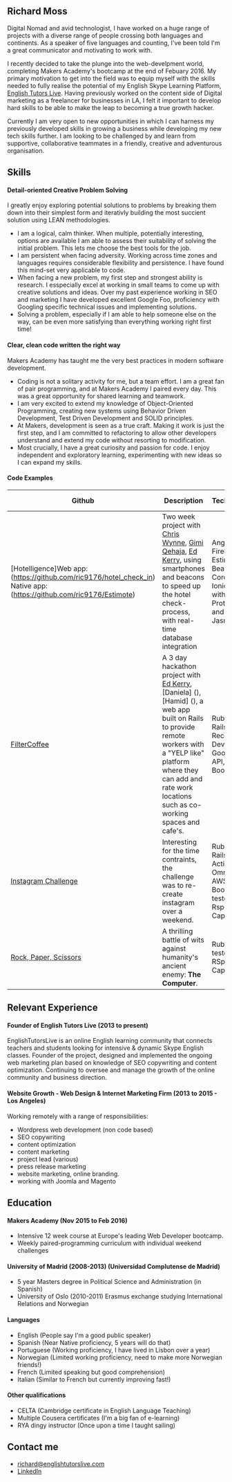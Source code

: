 ## Richard Moss

Digital Nomad and avid technologist, I have worked on a huge range of projects with a diverse range of people crossing both languages and continents. As a speaker of five languages and counting, I've been told I'm a great communicator and motivating to work with. 

I recently decided to take the plunge into the web-develpment world, completing Makers Academy's bootcamp at the end of Febuary 2016. My primary motivation to get into the field was to equip myself with the skills needed to fully realise the potential of my English Skype Learning Platform, [English Tutors Live](http://www.englishtutorslive.com). Having previously worked on the content side of Digital marketing as a freelancer for businesses in LA, I felt it important to develop hard skills to be able to make the leap to becoming a true growth hacker. 

Currently I am very open to new opportunities in which I can harness my previously developed skills in growing a business while developing my new tech skills further. I am looking to be challenged by and learn from supportive, collaborative teammates in a friendly, creative and adventurous organisation.

## Skills

#### Detail-oriented Creative Problem Solving

I greatly enjoy exploring potential solutions to problems by breaking them down into their simplest form and iterativly building the most succient solution using LEAN methodologies. 

- I am a logical, calm thinker. When multiple, potentially interesting, options are available I am able to assess their suitability of solving the initial problem. This lets me choose the best tools for the job.
- I am persistent when facing adversity. Working across time zones and languages requires considerable flexibility and persistence. I have found this mind-set very applicable to code.
- When facing a new problem, my first step and strongest ability is research. I esspecially excel at working in small teams to come up with creative solutions and ideas. Over my past experience working in SEO and marketing I have developed excellent Google Foo, proficiency with Googling specific technical issues and implementing solutions.
- Solving a problem, especially if I am able to help someone else on the way, can be even more satisfying than everything working right first time!

#### Clear, clean code written the right way

Makers Academy has taught me the very best practices in modern software development.

- Coding is not a solitary activity for me, but a team effort. I am a great fan of pair programming, and at Makers Academy I paired every day. This was a great opportunity for shared learning and teamwork.
- I am very excited to extend my knowledge of Object-Oriented Programming, creating new systems using Behavior Driven Development, Test Driven Development and SOLID principles.
- At Makers, development is seen as a true craft. Making it work is just the first step, and I am committed to refactoring to allow other developers understand and extend my code without resorting to modification.
- Most crucially, I have a great curiosity and passion for code. I enjoy independent and exploratory learning, experimenting with new ideas so I can expand my skills.

#### Code Examples

| Github | Description | Technologies | See it live
|-------------|-------------|-------------|-------------|
[Hotelligence]Web app:(https://github.com/ric9176/hotel_check_in) Native app: (https://github.com/ric9176/Estimote) | Two week project with [Chris Wynne](https://github.com/wynndow), [Gimi Qehaja](https://github.com/gimi-q), [Ed Kerry](https://github.com/edwardkerry), using smartphones and beacons to speed up the hotel check-process, with real-time database integration | AngularJS, Firebase, Estimote Beacons, Cordova, Ionic, tested with Protractor and Karma-Jasmine | [YouTube](https://www.youtube.com/watch?v=63FJoC8dxus)
[FilterCoffee](https://github.com/ric9176/filter_coffee) | A 3 day hackathon project with [Ed Kerry](https://github.com/edwardkerry), [Daniela] (), [Hamid] (), a web app built on Rails to provide remote workers with a "YELP like" platform where they can add and rate work locations such as co-working spaces and cafe's. | Ruby on Rails, Active Record, Devise, Google Maps API, Bootstrap
[Instagram Challenge](https://github.com/ric9176/instagram-challenge) | Interesting for the time contraints, the challenge was to re-create instagram over a weekend. | Ruby on Rails, ActiveRecord, Omni-Auth, AWS, Bootstrap, tested with Rspec and Capybara. 
[Rock, Paper, Scissors](https://github.com/ric9176/rps-challenge) | A thrilling battle of wits against humanity's ancient enemy: **The Computer**. | Ruby, Sinatra, tested with RSpec and Capybara. 

## Relevant Experience 

#### Founder of English Tutors Live (2013 to present)

EnglishTutorsLive is an online English learning community that connects teachers and students looking for intensive &     dynamic Skype English classes. Founder of the project, designed and implemented the ongoing web marketing plan based on knowledge of SEO copywriting and content optimization. Continuing to oversee and manage the growth of the online community and business direction.

#### Website Growth - Web Design & Internet Marketing Firm (2013 to 2015 - Los Angeles)

Working remotely with a range of responsibilities:
- Wordpress web development (non code based)
- SEO copywriting
- content optimization
- content marketing
- project lead (various)
- press release marketing
- website marketing, online branding.
- working with Joomla and Magento

## Education

#### Makers Academy (Nov 2015 to Feb 2016)

- Intensive 12 week course at Europe's leading Web Developer bootcamp.  
- Weekly paired-programming curriculum with individual weekend challenges

#### University of Madrid (2008-2013) (Universidad Complutense de Madrid)

- 5 year Masters degree in Political Science and Administration (in Spanish)
- University of Oslo (2010-2011) Erasmus exchange studying International Relations and Norwegian

#### Languages

- English (People say I'm a good public speaker)
- Spanish (Near Native proficiency, 5 years will do that)
- Portuguese (Working proficiency, I have lived in Lisbon over a year)
- Norwegian (Limited working proficiency, need to make more Norwegian friends!)
- French (Limited speaking but good comprehension)
- Italian (Similar to French but currently improving fast!)


#### Other qualifications

- CELTA (Cambridge certificate in English Language Teaching) 
- Multiple Cousera certificates (I'm a big fan of e-learning)
- RYA dingy instructor (Once upon a time I taught sailing)


## Contact me

- richard@englishtutorslive.com
- [LinkedIn](https://www.linkedin.com/in/richard-moss-55881b82)
